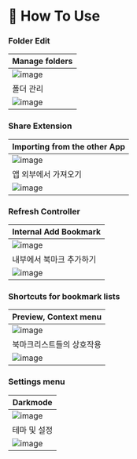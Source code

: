 # 🔎 How To Use

### Folder Edit

|Manage folders|
|---|
|<img alt="image" src="https://github.com/42Box/iOS/assets/85754295/f5164646-5ba0-4193-b9b6-eb1c4e01163e">|
|폴더 관리|
|<img alt="image" src="https://github.com/42Box/iOS/assets/116494364/e07a8b51-97f6-4c45-a857-63bfb0e42564">|

### Share Extension

|Importing from the other App|
|---|
|<img alt="image" src="https://github.com/42Box/iOS/assets/85754295/cb1f0768-3fe6-40b1-9ca3-ff50f53119f4">|
|앱 외부에서 가져오기|
|<img alt="image" src="https://github.com/42Box/iOS/assets/116494364/448b6272-8b2e-4127-99f1-4a504ed1441a">|

### Refresh Controller

|Internal Add Bookmark|
|---|
|<img alt="image" src="https://github.com/42Box/iOS/assets/85754295/7e83aeb6-8518-4183-8084-48e70087a304">|
|내부에서 북마크 추가하기|
|<img alt="image" src="https://github.com/42Box/iOS/assets/116494364/9c8dfdaf-d1da-4e7a-bca9-221017dc1e5d">|

### Shortcuts for bookmark lists

|Preview, Context menu|
|---|
|<img alt="image" src="https://github.com/42Box/iOS/assets/85754295/82a5941c-e7d1-43f4-96bd-649ecfcc312e">|
|북마크리스트들의 상호작용|
|<img alt="image" src="https://github.com/42Box/iOS/assets/116494364/0d1a1e51-f9d5-4c65-9883-538c95a977ed">|

### Settings menu
|Darkmode|
|---|
|<img alt="image" src="https://github.com/42Box/iOS/assets/85754295/73f09320-2d85-4ba3-a3b8-067a49a33c55">|
| 테마 및 설정 |
|<img alt="image" src="https://github.com/42Box/iOS/assets/116494364/edda41cb-e6f9-4113-9b98-7851efe24a58">|
